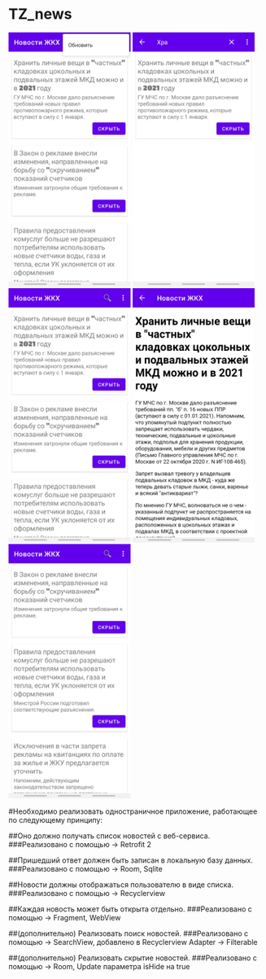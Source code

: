 # TZ_news

<img src="https://github.com/vmitforjob/TZ_news/blob/master/Screenshot_20210816-182542_%20.jpg" width="240" height="500"/>   <img src="https://github.com/vmitforjob/TZ_news/blob/master/Screenshot_20210816-182558_%20.jpg" width="240" height="500"/>   <img src="https://github.com/vmitforjob/TZ_news/blob/master/Screenshot_20210816-182603_%20.jpg" width="240" height="500"/>   <img src="https://github.com/vmitforjob/TZ_news/blob/master/Screenshot_20210816-182608_%20.jpg" width="240" height="500"/>   <img src="https://github.com/vmitforjob/TZ_news/blob/master/Screenshot_20210816-182615_%20.jpg" width="240" height="500"/>   

#Необходимо реализовать одностраничное приложение, работающее по следующему принципу:

##Оно должно получать список новостей с веб-сервиса.
###Реализовано с помощью -> Retrofit 2
  
##Пришедший ответ должен быть записан в локальную базу данных.
###Реализовано с помощью -> Room, Sqlite
  
##Новости должны отображаться пользователю в виде списка.
###Реализовано с помощью -> Recyclerview 
  
##Каждая новость может быть открыта отдельно.
###Реализовано с помощью -> Fragment, WebView 

##(дополнительно) Реализовать поиск новостей. 
###Реализовано с помощью -> SearchView, добавлено в Recyclerview Adapter -> Filterable
  
##(дополнительно) Реализовать скрытие новостей.
###Реализовано с помощью -> Room, Update параметра isHide на true
  
